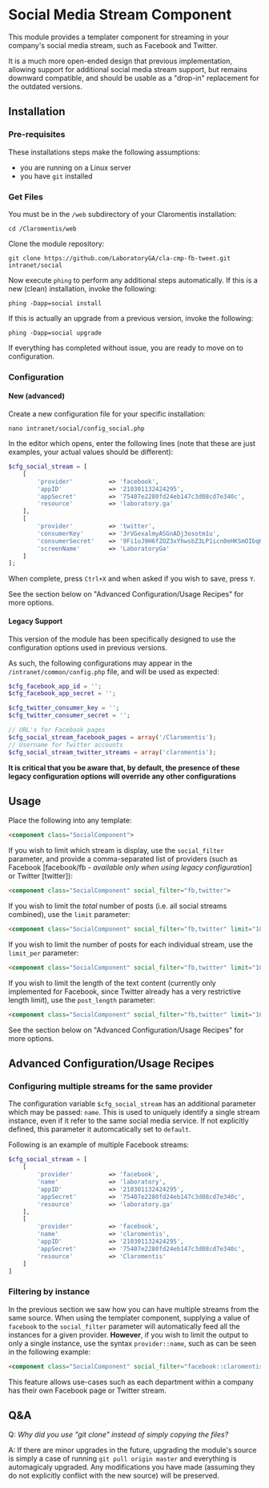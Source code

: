 # Social Media Stream Component
This module provides a templater component for streaming in your company's
social media stream, such as Facebook and Twitter.

It is a much more open-ended design that previous implementation, allowing
support for additional social media stream support, but remains downward
compatible, and should be usable as a "drop-in" replacement for the outdated
versions.

## Installation
### Pre-requisites
These installations steps make the following assumptions:
* you are running on a Linux server
* you have `git` installed

### Get Files
You must be in the `/web` subdirectory of your Claromentis installation:
```shell
cd /Claromentis/web
```

Clone the module repository:
```shell
git clone https://github.com/LaboratoryGA/cla-cmp-fb-tweet.git intranet/social
```

Now execute `phing` to perform any additional steps automatically. If this is
a new (clean) installation, invoke the following:
```shell
phing -Dapp=social install
```

If this is actually an upgrade from a previous version, invoke the following:
```shell
phing -Dapp=social upgrade
```

If everything has completed without issue, you are ready to move on to
configuration.

### Configuration
#### New (advanced)
Create a new configuration file for your specific installation:
```shell
nano intranet/social/config_social.php
```

In the editor which opens, enter the following lines (note that these are just
examples, your actual values should be different):
```php
$cfg_social_stream = [
	[
		'provider'			=> 'facebook',
		'appID'				=> '210301132424295',
		'appSecret'			=> '75407e2280fd24eb147c3d08cd7e340c',
		'resource'			=> 'laboratory.ga'
	],
	[
		'provider'			=> 'twitter',
		'consumerKey'		=> '3rVGexalmyASGnADj3osotm1u',
		'consumerSecret'	=> '9Fi1oJ9H6fZOZ3xYhwsbZ3LP1icn0eHKSmOIbqKijhRfDCl5o0',
		'screenName'		=> 'LaboratoryGa'
	]
];
```

When complete, press `Ctrl+X` and when asked if you wish to save, press `Y`.

See the section below on "Advanced Configuration/Usage Recipes" for more options.

#### Legacy Support
This version of the module has been specifically designed to use the
configuration options used in previous versions.

As such, the following configurations may appear in the
`/intranet/common/config.php` file, and will be used as expected:
```php
$cfg_facebook_app_id = '';
$cfg_facebook_app_secret = '';

$cfg_twitter_consumer_key = '';
$cfg_twitter_consumer_secret = '';

// URL's for Facebook pages
$cfg_social_stream_facebook_pages = array('/Claromentis');
// Username for Twitter accounts
$cfg_social_stream_twitter_streams = array('claromentis');
```

**It is critical that you be aware that, by default, the presence of these
legacy configuration options will override any other configurations**

## Usage
Place the following into any template:
```html
<component class="SocialComponent">
```

If you wish to limit which stream is display, use the `social_filter` parameter, and provide a comma-separated list of providers (such as Facebook [facebook/fb - *available only when using legacy configuration*] or Twitter [twitter]):
```html
<component class="SocialComponent" social_filter="fb,twitter">
```

If you wish to limit the *total* number of posts (i.e. all social streams combined), use the `limit` parameter:
```html
<component class="SocialComponent" social_filter="fb,twitter" limit="10">
```

If you wish to limit the number of posts for each individual stream, use the `limit_per` parameter:
```html
<component class="SocialComponent" social_filter="fb,twitter" limit="10" limit_per="5">
```

If you wish to limit the length of the text content (currently only implemented for Facebook, since Twitter already has a very restrictive length limit), use the `post_length` parameter:
```html
<component class="SocialComponent" social_filter="fb,twitter" limit="10" limit_per="5" post_length="200">
```

See the section below on "Advanced Configuration/Usage Recipes" for more options.

## Advanced Configuration/Usage Recipes
### Configuring multiple streams for the same provider
The configuration variable `$cfg_social_stream` has an additional parameter which may be passed: `name`. This is used to
uniquely identify a single stream instance, even if it refer to the same social media service. If not explicitly defined,
this parameter it automcatically set to `default`.

Following is an example of multiple Facebook streams:
```php
$cfg_social_stream = [
	[
		'provider'			=> 'facebook',
		'name'				=> 'laboratory',
		'appID'				=> '210301132424295',
		'appSecret'			=> '75407e2280fd24eb147c3d08cd7e340c',
		'resource'			=> 'laboratory.ga'
	],
	[
		'provider'			=> 'facebook',
		'name'				=> 'claromentis',
		'appID'				=> '210301132424295',
		'appSecret'			=> '75407e2280fd24eb147c3d08cd7e340c',
		'resource'			=> 'Claromentis'
	]
]
```

### Filtering by instance
In the previous section we saw how you can have multiple streams from the same source. When using the templater component, supplying a value of `facebook` to the `social_filter` parameter will automatically feed all the instances for a given provider. **However**, if you wish to limit the output to only a single instance, use the syntax `provider::name`, such as can be seen in the following example:
```html
<component class="SocialComponent" social_filter="facebook::claromentis">
```

This feature allows use-cases such as each department within a company has their own Facebook page or Twitter stream.

## Q&A
Q: *Why did you use "git clone" instead of simply copying the files?*

A: If there are minor upgrades in the future, upgrading the module's source is
simply a case of running `git pull origin master` and everything is
automagicaly upgraded. Any modifications you have made (assuming they do not
explicitly conflict with the new source) will be preserved.
